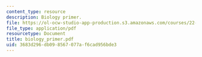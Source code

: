 ```yaml
---
content_type: resource
description: Biology primer.
file: https://ol-ocw-studio-app-production.s3.amazonaws.com/courses/22-55j-principles-of-radiation-interactions-fall-2004/3683d296db098567077af6cad956bde3_biology_primer.pdf
file_type: application/pdf
resourcetype: Document
title: biology_primer.pdf
uid: 3683d296-db09-8567-077a-f6cad956bde3
---
```

